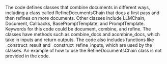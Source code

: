 The code defines classes that combine documents in different ways, including a class called RefineDocumentsChain that does a first pass and then refines on more documents. Other classes include LLMChain, Document, Callbacks, BasePromptTemplate, and PromptTemplate. Keywords for this code could be document, combine, and refine. The classes have methods such as combine_docs and acombine_docs, which take in inputs and return outputs. The code also includes functions like _construct_result and _construct_refine_inputs, which are used by the classes. An example of how to use the RefineDocumentsChain class is not provided in the code.


